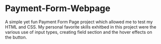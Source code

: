 # Payment-Form-Webpage

A simple yet fun Payment Form Page project which allowed me to test my HTML and CSS.
My personal favorite skills exhitbed in this project were the various use of input types,
creating field section and the hover effects on the button.
